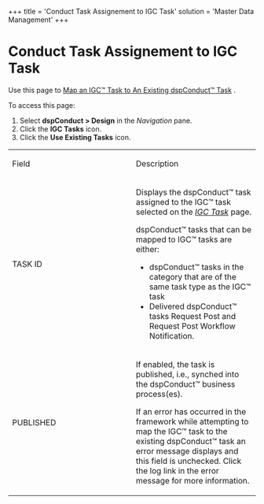 +++
title = 'Conduct Task Assignement to IGC Task'
solution = 'Master Data Management'
+++

# Conduct Task Assignement to IGC Task

<div class="use">

Use this page to [Map an IGC™ Task to An Existing dspConduct™
Task](../Use_Cases/Map_a_dspConduct_Task_to_a_Task_Imported_from_IGC#Map_an_IGC_Task_to_An_Existing_dspConduct_Task)
.

</div>

To access this page:

1.  Select **dspConduct \> Design** in the *Navigation* pane.
2.  Click the **IGC Tasks** icon.
3.  Click the **Use Existing Tasks** icon.

<table>
<colgroup>
<col style="width: 50%" />
<col style="width: 50%" />
</colgroup>
<tbody>
<tr class="odd">
<td><p>Field</p></td>
<td><p>Description</p></td>
</tr>
<tr class="even">
<td><p>TASK ID</p></td>
<td><p>Displays the dspConduct™ task assigned to the IGC™ task selected on the <em><a href="IGC_Task">IGC Task</a></em> page.</p>
<p>dspConduct™ tasks that can be mapped to IGC™ tasks are either:</p>
<ul>
<li>dspConduct™ tasks in the category that are of the same task type as the IGC™ task</li>
<li>Delivered dspConduct™ tasks Request Post and Request Post Workflow Notification.</li>
</ul></td>
</tr>
<tr class="odd">
<td><p>PUBLISHED</p></td>
<td><p>If enabled, the task is published, i.e., synched into the dspConduct™ business process(es).</p>
<p>If an error has occurred in the framework while attempting to map the IGC™ task to the existing dspConduct™ task an error message displays and this field is unchecked. Click the log link in the error message for more information.</p></td>
</tr>
</tbody>
</table>
